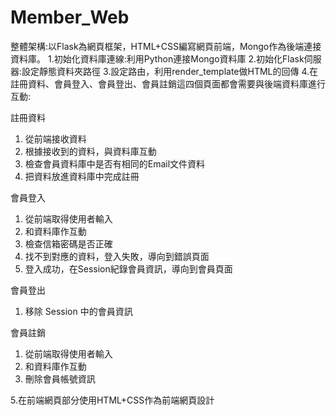 # Member_Web
整體架構:以Flask為網頁框架，HTML+CSS編寫網頁前端，Mongo作為後端連接資料庫。
1.初始化資料庫連線:利用Python連接Mongo資料庫
2.初始化Flask伺服器:設定靜態資料夾路徑
3.設定路由，利用render_template做HTML的回傳
4.在註冊資料、會員登入、會員登出、會員註銷這四個頁面都會需要與後端資料庫進行互動:
  
  註冊資料
  1) 從前端接收資料
  2) 根據接收到的資料，與資料庫互動
  3) 檢查會員資料庫中是否有相同的Email文件資料
  4) 把資料放進資料庫中完成註冊
  
  會員登入
  1) 從前端取得使用者輸入
  2) 和資料庫作互動
  3) 檢查信箱密碼是否正確
  4) 找不到對應的資料，登入失敗，導向到錯誤頁面
  5) 登入成功，在Session紀錄會員資訊，導向到會員頁面
  
  會員登出
  1) 移除 Session 中的會員資訊
  
  會員註銷
  1) 從前端取得使用者輸入
  2) 和資料庫作互動
  3) 刪除會員帳號資訊

5.在前端網頁部分使用HTML+CSS作為前端網頁設計
